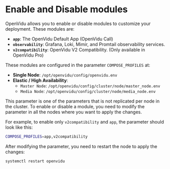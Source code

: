 # Enable and Disable modules

OpenVidu allows you to enable or disable modules to customize your deployment. These modules are:

- **`app`**: The OpenVidu Default App (OpenVidu Call)
- **`observability`**: Grafana, Loki, Mimir, and Promtail observability services.
- **`v2compatibility`**: OpenVidu V2 Compatibility. (Only available in OpenVidu Pro)

These modules are configured in the parameter `COMPOSE_PROFILES` at:

- **Single Node**: `/opt/openvidu/config/openvidu.env`
- **Elastic / High Availability**:
    - `Master Node`: `/opt/openvidu/config/cluster/node/master_node.env`
    - `Media Node`: `/opt/openvidu/config/cluster/node/media_node.env`

This parameter is one of the parameters that is not replicated per node in the cluster. To enable or disable a module, you need to modify the parameter in all the nodes where you want to apply the changes.

For example, to enable only `v2compatibility` and `app`, the parameter should look like this:

```bash
COMPOSE_PROFILES=app,v2compatibility
```

After modifying the parameter, you need to restart the node to apply the changes:

```bash
systemctl restart openvidu
```
